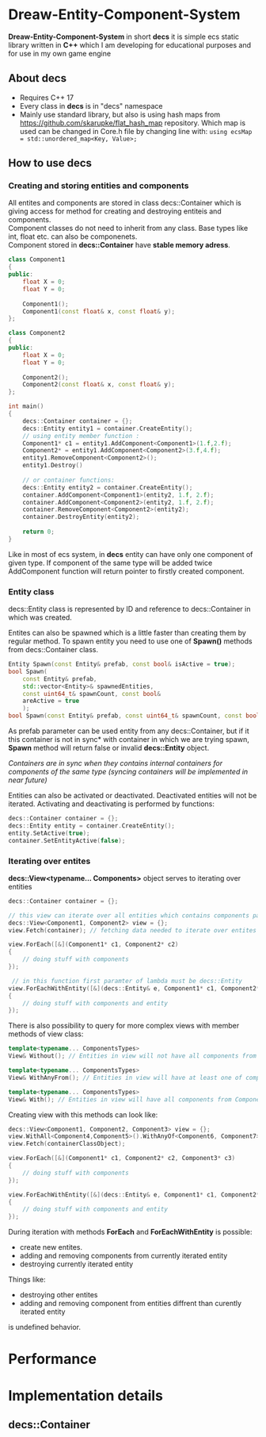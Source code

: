 # Dreaw-Entity-Component-System
**Dreaw-Entity-Component-System** in short **decs** it is simple ecs static library written in **C++** which I am developing for educational purposes and for use in my own game engine<br/>

## About decs
* Requires C++ 17
* Every class in **decs** is in "decs" namespace
* Mainly use standard library, but also is using hash maps from https://github.com/skarupke/flat_hash_map repository. Which map is used can be changed in Core.h file by changing line with: ``` using ecsMap = std::unordered_map<Key, Value>; ```

## How to use **decs**
### Creating and storing entities and components
All entites and components are stored in class decs::Container which is giving access for method for creating and destroying entiteis and components.<br/>
Component classes do not need to inherit from any class. Base types like int, float etc. can also be componenets.<br/>
Component stored in **decs::Container** have **stable memory adress**.<br/>
```C++
class Component1
{
public:
	float X = 0;
	float Y = 0;
	
	Component1();
	Component1(const float& x, const float& y);
};

class Component2
{
public:
	float X = 0;
	float Y = 0;
	
	Component2();
	Component2(const float& x, const float& y);
};

int main()
{
	decs::Container container = {};
	decs::Entity entity1 = container.CreateEntity();
	// using entity member function :
	Component1* c1 = entity1.AddComponent<Component1>(1.f,2.f);
	Component2* = entity1.AddComponent<Component2>(3.f,4.f);
	entity1.RemoveComponent<Component2>();
	entity1.Destroy()
	
	// or container functions:
	decs::Entity entity2 = container.CreateEntity();
	container.AddComponent<Component1>(entity2, 1.f, 2.f);
	container.AddComponent<Component2>(entity2, 1.f, 2.f);
	container.RemoveComponent<Component2>(entity2);
	container.DestroyEntity(entity2);
	
	return 0;
}
```

Like in most of ecs system, in **decs** entity can have only one component of given type. If component of the same type will be added twice AddComponent function will return pointer to firstly created component.<br/>

### Entity class
decs::Entity class is represented by ID and reference to decs::Container in which was created.<br/>

Entites can also be spawned which is a little faster than creating them by regular method. To spawn entity you need to use one of **Spawn()** methods from decs::Container class.
```C++
Entity Spawn(const Entity& prefab, const bool& isActive = true);
bool Spawn(
	const Entity& prefab, 
	std::vector<Entity>& spawnedEntities, 
	const uint64_t& spawnCount, const bool& 
	areActive = true
	);
bool Spawn(const Entity& prefab, const uint64_t& spawnCount, const bool& areActive = true);
```
As prefab parameter can be used entity from any decs::Container, but if it this container is not in sync* with container in which we are trying spawn, **Spawn** method will return false or invalid **decs::Entity** object.<br/>

*Containers are in sync when they contains internal containers for components of the same type (syncing containers will be implemented in near future)*

Entities can also be activated or deactivated. Deactivated entities will not be iterated. Activating and deactivating is performed by functions:
```C++
decs::Container container = {};
decs::Entity entity = container.CreateEntity();
entity.SetActive(true);
container.SetEntityActive(false);
```

### Iterating over entites
**decs::View<typename... Components>** object serves to iterating over entities
```C++
decs::Container container = {}; 

// this view can iterate over all entities which contains components passed as template parameters
decs::View<Component1, Component2> view = {}; 
view.Fetch(container); // fetching data needed to iterate over entites

view.ForEach([&](Component1* c1, Component2* c2)
{
	// doing stuff with components
});

 // in this function first paramter of lambda must be decs::Entity
view.ForEachWithEntity([&](decs::Entity& e, Component1* c1, Component2* c2)
{
	// doing stuff with components and entity
});
```
There is also possibility to query for more complex views with member methods of view class:
```C++
template<typename... ComponentsTypes>
View& Without(); // Entities in view will not have all components from ComponetsTypes parameters list
```
```C++
template<typename... ComponentsTypes>
View& WithAnyFrom(); // Entities in view will have at least one of component from ComponentTypes parameters list
```
```C++
template<typename... ComponentsTypes>
View& With(); // Entities in view will have all components from ComponentTypes parameters list
```

Creating view with this methods can look like:
```C++
decs::View<Component1, Component2, Component3> view = {};
view.WithAll<Component4,Component5>().WithAnyOf<Component6, Component7>().WithoutAnyOf<Component8, Component9>();
view.Fetch(containerClassObject);

view.ForEach([&](Component1* c1, Component2* c2, Component3* c3)
{
	// doing stuff with components
});

view.ForEachWithEntity([&](decs::Entity& e, Component1* c1, Component2* c2, Component3* c3)
{
	// doing stuff with components and entity
});
```

During iteration with methods **ForEach** and **ForEachWithEntity** is possible:
* create new entites. 
* adding and removing components from currently iterated entity
* destroying currently iterated entity

Things like:
* destroying other entites
* adding and removing component from entities diffrent than curently iterated entity

is undefined behavior.

# Performance
# Implementation details
## decs::Container

